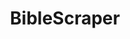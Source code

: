 ---
id: 4
layout: ../../layouts/ProjectPageLayout.astro
title: "BibleScraper"
category: "Tool"
description: "A Python tool created to download the entire Bible in CSV format."
iconPath: "projects/personal-website"
imagePath: "/src/assets/projects/images/project4.jpg"
imageAlt: "Jordan Sherrington Bible Scraper"
tags: ["Python", "API"]
accentColor: "#836e50"
---